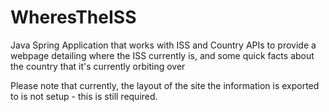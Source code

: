 # WheresTheISS
Java Spring Application that works with ISS and Country APIs to provide a webpage detailing where the ISS currently is, and some quick facts about the country that it's currently orbiting over

Please note that currently, the layout of the site the information is exported to is not setup - this is still required.
